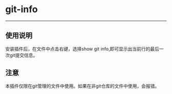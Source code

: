 # git-info
------
 
 ## 使用说明
 安装插件后，在文件中点击右键，选择show git info,即可显示出当前行的最后一次git提交信息。
 
 ## 注意
 本插件仅限在git管理的文件中使用。如果在非git仓库的文件中使用，会报错。